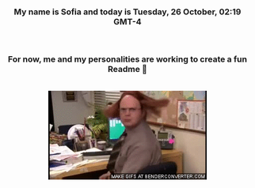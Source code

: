 


<div align="center">
<h3 >My name is Sofia and today is Tuesday, 26 October, 02:19 GMT-4</h3><br>
<h3 >For now, me and my personalities are working to create a fun Readme 👋
</h3><br>
<img src='img/dwight.gif' alt='working...'/>
</div>
